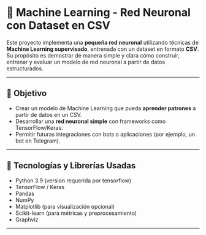 # 🤖 Machine Learning - Red Neuronal con Dataset en CSV

Este proyecto implementa una **pequeña red neuronal** utilizando técnicas de **Machine Learning supervisado**, entrenada con un dataset en formato **CSV**. Su propósito es demostrar de manera simple y clara cómo construir, entrenar y evaluar un modelo de red neuronal a partir de datos estructurados.

---

## 📌 Objetivo

- Crear un modelo de Machine Learning que pueda **aprender patrones** a partir de datos en un CSV.
- Desarrollar una **red neuronal simple** con frameworks como TensorFlow/Keras.
- Permitir futuras integraciones con bots o aplicaciones (por ejemplo, un bot en Telegram).

---

## 🧠 Tecnologías y Librerías Usadas

- Python 3.9 (version requerida por tensorflow)
- TensorFlow / Keras
- Pandas
- NumPy
- Matplotlib (para visualización opcional)
- Scikit-learn (para métricas y preprocesamiento)
- Graphviz

---

